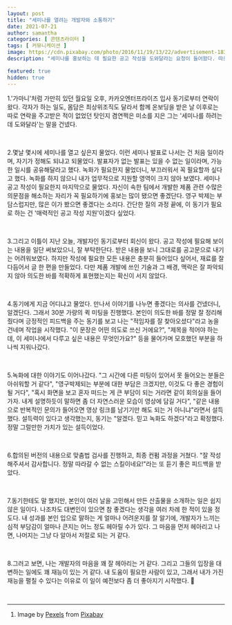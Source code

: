 ```yaml
---
layout: post
title: "세미나를 열려는 개발자와 소통하기"
date: 2021-07-21
author: samantha
categories: [ 콘텐츠라이터 ]
tags: [ 커뮤니케이션 ]
image: https://cdn.pixabay.com/photo/2016/11/19/13/22/advertisement-1839246_1280.jpg
description: "세미나를 홍보하는 데 필요한 공고 작성을 도와달라는 요청이 들어왔다. 따로 연락을 주고 받은 적이 없던 동기 사이였던 나는 기존 글쓰는 방법론따라 공고 작성을 도왔다. 정말 만족할 만한 결과물을 냈다며 상대는 만족해했다. 나는 개발자와의 소통을 꽤 잘하는 거 같다."

featured: true
hidden: true
---
```



1.'가마니'처럼 가만히 있던 월요일 오후, 카카오엔터프라이즈 입사 동기로부터 연락이 왔다. 각자가 하는 일도, 몸담은 최상위조직도 달라서 함께 온보딩을 받은 날 이후로는 따로 연락을 주고받은 적이 없었던 탓인지 겸연쩍은 미소를 지은 그는 '세미나를 하려는데 도와달라'는 말을 건넸다.

<br/>

2.몇날 몇시에 세미나를 열고 싶은지 물었다. 이런 세미나 발표로 나서는 건 처음 일이라며, 자기가 정해도 되냐고 되물었다. 발표자가 없는 발표는 있을 수 없는 일이라며, 가능한 일시를 공유해달라고 했다. 녹화가 필요한지 물었더니, 부끄러워서 꼭 필요할까 싶다고 했다. 녹화를 하지 않으니 내가 업무적으로 지원할 영역이 크지 않아 보였다. 세미나 공고 작성이 필요한지 마지막으로 물었다. 자신이 속한 팀에서 개발한 제품 관련 수많은 의문점을 해소하는 자리가 꼭 필요하기에 홍보는 많이 됐으면 좋겠단다. 영구 박제는 부담스럽지만, 많은 이가 봤으면 좋겠다는 소리다. 간단한 질의 과정 끝에, 이 동기가 필요로 하는 건 '매력적인 공고 작성 지원'이겠다 싶었다.

<br/>

3.그리고 이틀이 지난 오늘, 개발자인 동기로부터 회신이 왔다. 공고 작성에 필요해 보이는 내용을 일단 써보았으니, 잘 부탁한단다. 받은 내용을 보니 그대로를 공고문으로 내기는 어려워보였다. 하지만 작성에 필요한 모든 내용은 충분히 들어있다 싶어서, 재료를 잘 다듬어서 글 한 편을 만들었다. 다만 제품 개발에 쓰인 기술과 그 배경, 맥락은 잘 파악되지 않아 의도한 바를 적확하게 표현했는지는 확신이 서지 않았다.

<br/>

4.동기에게 지금 어디냐고 물었다. 만나서 이야기를 나누면 좋겠다는 의사를 건넸더니, 알겠단다. 그래서 30분  가량의 퀵 미팅을 진행했다. 본인이 의도한 바를 정말 잘 정리해줬다며 긍정적인 피드백을 주는 동기를 보고 나는 "적임자를 잘 찾아오셨다"라고 농을 건네며 작업을 시작했다. "이 문장은 어떤 의도로 쓰신 거에요?", "제목을 적어야 하는데, 이 세미나에서 다루고 싶은 내용은 무엇인가요?" 등을 물어가며 모호했던 부분을 하나씩 지워나갔다.

<br/>

5.녹화에 대한 이야기도 이어나갔다. "그 시간에 다른 미팅이 있어서 못 들어오는 분들은 아쉬워할 거 같다", "영구박제되는 부분에 대한 부담은 크겠지만, 이것도 다 좋은 경험이 될 거다", "혹시 화면을 보고 혼자 떠드는 게 큰 부담이 되는 거라면 같이 회의실을 들어가자. 내게 설명하듯이 말하면 좀 더 자연스러운 모습이 영상에 담길 거다", "같은 내용으로 반복적인 문의가 들어오면 영상 링크를 남기기만 해도 되는 거 아니냐"라면서 설득했다. 설득력이 있다고 생각했는지, 동기는 "알겠다. 믿고 녹화도 하겠다"라고 확정했다. 정말 그럴만한 가치가 있는 설득이었다.

<br/>

6.합의된 버전의 내용으로 맞춤법 검사를 진행하고, 최종 컨펌 과정을 거쳤다. "잘 작성해주셔서 감사합니다. 정말 따라갈 수 없는 스킬이네요!"라는 또 듣기 좋은 피드백을 받았다.

<br/>

7.동기한테도 말 했지만, 본인이 여러 날을 고민해서 만든 산출물을 소개하는 일은 쉽지 않은 일이다. 나조차도 대변인이 있으면 참 좋겠다는 생각을 여러 차례 한 적이 있을 정도다. 내 성과를 본인 입으로 말하는 게 얼마나 어려운지를 잘 알기에, 개발자가 느끼는 심적 부담감이 얼마나 큰지는 어느 정도 헤아릴 수가 있다. 그 마음을 먼저 헤아리고 나면, 나머지는 그냥 다 알아서 저절로 되는 거 같다.

<br/>

8.그러고 보면, 나는 개발자의 마음을 꽤 잘 헤아리는 거 같다. 그리고 그들의 입장을 대변하는 일에도 꽤 재능이 있는 거 같다. 내 도움이 필요한 사람이 있고, 그래서 내가 가진 재능을 펼칠 수 있다는 이유로 이 일이 예전보다 좀 더 좋아지기 시작했다. 🙂

<br/>

-----------

1. Image by [Pexels](https://pixabay.com/users/pexels-2286921/?utm_source=link-attribution&amp;utm_medium=referral&amp;utm_campaign=image&amp;utm_content=1839246) from [Pixabay](https://pixabay.com/?utm_source=link-attribution&amp;utm_medium=referral&amp;utm_campaign=image&amp;utm_content=1839246)
